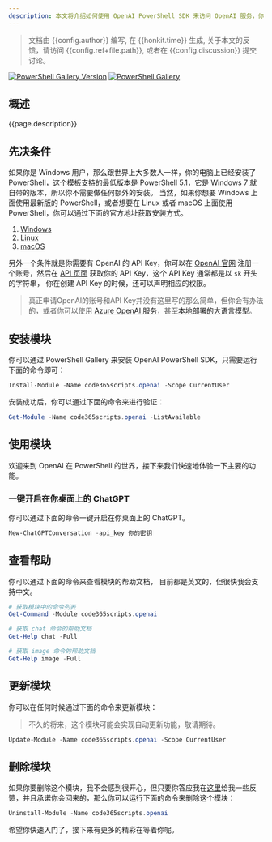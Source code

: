 ```yaml
---
description: 本文将介绍如何使用 OpenAI PowerShell SDK 来访问 OpenAI 服务，你将安装这个模块，并且用一些基本的例子来开始熟悉它。
---
```


> 文档由 {{config.author}} 编写, 在 {{honkit.time}} 生成, 关于本文的反馈，请访问 {{config.ref+file.path}}, 或者在 {{config.discussion}} 提交讨论。

[![PowerShell Gallery Version](https://img.shields.io/powershellgallery/v/code365scripts.openai?label=code365scripts.openai)](https://www.powershellgallery.com/packages/code365scripts.openai) [![PowerShell Gallery](https://img.shields.io/powershellgallery/dt/code365scripts.openai)](https://www.powershellgallery.com/packages/code365scripts.openai)

## 概述

{{page.description}}

## 先决条件

如果你是 Windows 用户，那么跟世界上大多数人一样，你的电脑上已经安装了 PowerShell，这个模板支持的最低版本是 PowerShell 5.1，它是 Windows 7 就自带的版本，所以你不需要做任何额外的安装。
当然，如果你想要 Windows 上面使用最新版的 PowerShell，或者想要在 Linux 或者 macOS 上面使用 PowerShell，你可以通过下面的官方地址获取安装方式。

1. [Windows](https://learn.microsoft.com/en-us/powershell/scripting/install/installing-powershell-on-windows)
2. [Linux](https://docs.microsoft.com/zh-cn/powershell/scripting/install/installing-powershell-core-on-linux)
3. [macOS](https://docs.microsoft.com/zh-cn/powershell/scripting/install/installing-powershell-core-on-macos)

另外一个条件就是你需要有 OpenAI 的 API Key，你可以在 [OpenAI 官网](https://platform.openai.com/signup/) 注册一个账号，然后在 [API 页面](https://platform.openai.com/api-keys) 获取你的 API Key，这个 API Key 通常都是以 `sk` 开头的字符串， 你在创建 API Key 的时候，还可以声明相应的权限。

> 真正申请OpenAI的账号和API Key并没有这里写的那么简单，但你会有办法的，或者你可以使用 [Azure OpenAI 服务](./azure.md)，甚至[本地部署的大语言模型](./local.md)。

## 安装模块

你可以通过 PowerShell Gallery 来安装 OpenAI PowerShell SDK，只需要运行下面的命令即可：

```powershell
Install-Module -Name code365scripts.openai -Scope CurrentUser
```

安装成功后，你可以通过下面的命令来进行验证：

```powershell
Get-Module -Name code365scripts.openai -ListAvailable
```

## 使用模块

欢迎来到 OpenAI 在 PowerShell 的世界，接下来我们快速地体验一下主要的功能。

### 一键开启在你桌面上的 ChatGPT

你可以通过下面的命令一键开启在你桌面上的 ChatGPT。

```powershell
New-ChatGPTConversation -api_key 你的密钥
```

## 查看帮助

你可以通过下面的命令来查看模块的帮助文档， 目前都是英文的，但很快我会支持中文。

```powershell
# 获取模块中的命令列表
Get-Command -Module code365scripts.openai

# 获取 chat 命令的帮助文档
Get-Help chat -Full

# 获取 image 命令的帮助文档
Get-Help image -Full
```


## 更新模块

你可以在任何时候通过下面的命令来更新模块：

> 不久的将来，这个模块可能会实现自动更新功能，敬请期待。 

```powershell
Update-Module -Name code365scripts.openai -Scope CurrentUser
```

## 删除模块

如果你要删除这个模块，我不会感到很开心，但只要你答应我在[这里]({{config.discussion}})给我一些反馈，并且承诺你会回来的，那么你可以运行下面的命令来删除这个模块：

```powershell
Uninstall-Module -Name code365scripts.openai
```

希望你快速入门了，接下来有更多的精彩在等着你呢。